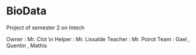# BioData
Project of semester 2 on Intech

Owner : Mr. Clot \n
Helper : Mr. Lissalde
Teacher : Mr. Poirot
Team : Gael , Quentin , Mathis
